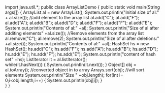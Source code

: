 
			 
import java.util.*;
public class ArrayListDemo 
{
 public static void main(String args[])
	{
		ArrayList<String> al = new ArrayList<String>();
		System.out.println("Initial size of al:" + al.size());
		//add element to the array list
		al.add("C");
		al.add("F");
		al.add("A");
		al.add("B");
		al.add("D");
		al.add("F");
		al.add("F");
		al.add("E");
		System.out.println("Contents of al:" +al);
		System.out.println("Size of al after additing elements"  +al.size());
		//Remove elements from the array list
		al.remove("C");
		al.remove(2);
		System.out.println("Size of al after deletions:" +al.size());
		System.out.println("Contents of al:"  +al);
		HashSet hs = new HashSet();
		hs.add("C");
		hs.add("F");
		hs.add("A");
		hs.add("B");
		hs.add("D");
		hs.add("E");
		hs.add("F");
		hs.add("E");
		System.out.println("content of hash set" +hs);
		ListIterator it = al.listIterator();		
		  while(it.hasNext())
		  {
			  System.out.println(it.next());
		  }
		  Object[] obj = al.toArray();   //converted object in to array
		  Arrays.sort(obj);  //will sort elements
		  System.out.println("Size " +obj.length);
		  for(int i= 0;i<obj.length;i++)
		  {
			  System.out.println(obj[i]);
		  }		
	}
}
